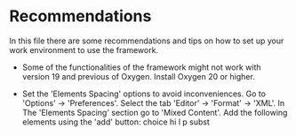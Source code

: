 # Recommendations

In this file there are some recommendations and tips on how to set up your work environment to use the framework.

+ Some of the functionalities of the framework might not work with version 19 and previous of Oxygen. Install Oxygen 20 or higher.

+ Set the 'Elements Spacing' options to avoid inconveniences. Go to 'Options' -> 'Preferences'. Select the tab 'Editor' -> 'Format' -> 'XML'.
In The 'Elements Spacing' section go to 'Mixed Content'. Add the following elements using the 'add' button:
choice
hi
l
p
subst
